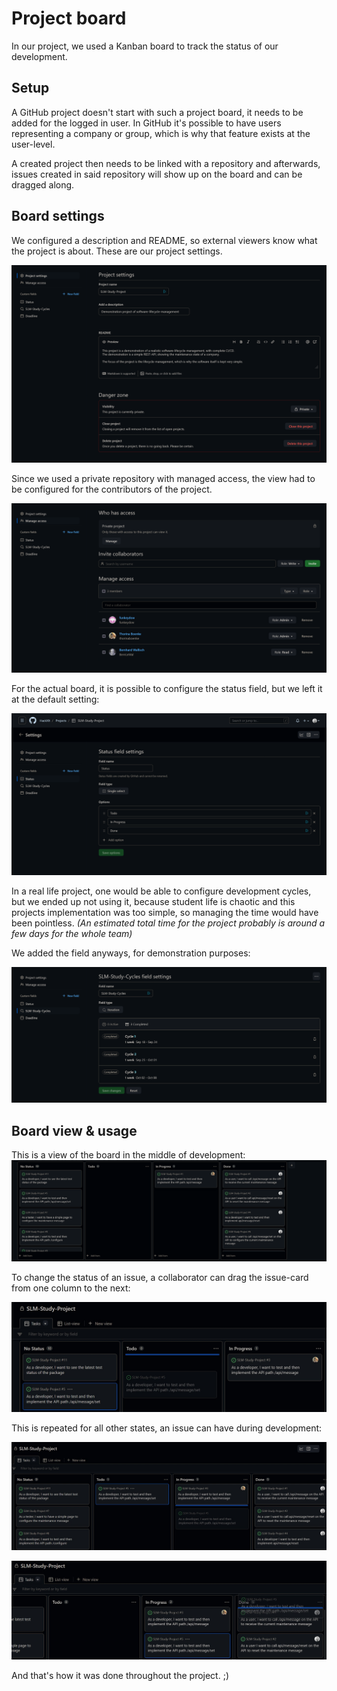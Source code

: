 # Project board

In our project, we used a Kanban board to track the status of our development.

## Setup

A GitHub project doesn't start with such a project board, it needs to be added for the logged in user.
In GitHub it's possible to have users representing a company or group, which is why that feature exists at the user-level.

A created project then needs to be linked with a repository and afterwards, issues created in said repository will show up on the board and can be dragged along.

## Board settings

We configured a description and README, so external viewers know what the project is about.
These are our project settings.

![Project-board_project-settings.png](https://github.com/HackXIt/SLM-Study-Project/blob/main/doc/attachments/Project-board_project-settings.png)

Since we used a private repository with managed access, the view had to be configured for the contributors of the project.

![Project-board_settings_access-management.png](https://github.com/HackXIt/SLM-Study-Project/blob/main/doc/attachments/Project-board_settings_access-management.png)

For the actual board, it is possible to configure the status field, but we left it at the default setting:

![Project-board_settings_status-field.png](https://github.com/HackXIt/SLM-Study-Project/blob/main/doc/attachments/Project-board_settings_status-field.png)

In a real life project, one would be able to configure development cycles, but we ended up not using it, because student life is chaotic and this projects implementation was too simple, so managing the time would have been pointless. *(An estimated total time for the project probably is around a few days for the whole team)*

We added the field anyways, for demonstration purposes:

![Project-board_settings_dev-cycle.png](https://github.com/HackXIt/SLM-Study-Project/blob/main/doc/attachments/Project-board_settings_dev-cycle.png)

## Board view & usage

This is a view of the board in the middle of development:![Project-board_1.png](https://github.com/HackXIt/SLM-Study-Project/blob/main/doc/attachments/Project-board_1.png)

To change the status of an issue, a collaborator can drag the issue-card from one column to the next:

![Project-board_2.jpg](https://github.com/HackXIt/SLM-Study-Project/blob/main/doc/attachments/Project-board_2.jpg)

This is repeated for all other states, an issue can have during development:

![Project-board_3.jpg](https://github.com/HackXIt/SLM-Study-Project/blob/main/doc/attachments/Project-board_3.jpg)

![Project-board_4.jpg](https://github.com/HackXIt/SLM-Study-Project/blob/main/doc/attachments/Project-board_4.jpg)

And that's how it was done throughout the project. ;)
